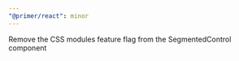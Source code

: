 ```yaml
---
"@primer/react": minor
---
```


Remove the CSS modules feature flag from the SegmentedControl component
